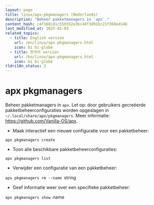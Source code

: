 ```yaml
---
layout: page
title: linux/apx-pkgmanagers (Nederlands)
description: "Beheer pakketmanagers in `apx`."
content_hash: c4f168cd1c55b552a3bc44f3d91bc21f360ed14b
last_modified_at: 2025-01-03
related_topics:
  - title: English version
    url: /en/linux/apx-pkgmanagers.html
    icon: bi bi-globe
  - title: 한국어 version
    url: /ko/linux/apx-pkgmanagers.html
    icon: bi bi-globe
tldri18n_status: 2
---
```

# apx pkgmanagers

Beheer pakketmanagers in `apx`.
Let op: door gebruikers gecreëerde pakketbeheerconfiguraties worden opgeslagen in `~/.local/share/apx/pkgmanagers`.
Meer informatie: <https://github.com/Vanilla-OS/apx>.

- Maak interactief een nieuwe configuratie voor een pakketbeheer:

`apx pkgmanagers create`

- Toon alle beschikbare pakketbeheerconfiguraties:

`apx pkgmanagers list`

- Verwijder een configuratie van een pakketbeheer:

`apx pkgmanagers rm --name `<span class="tldr-var badge badge-pill bg-dark-lm bg-white-dm text-white-lm text-dark-dm font-weight-bold">string</span>

- Geef informatie weer over een specifieke pakketbeheer:

`apx pkgmanagers show `<span class="tldr-var badge badge-pill bg-dark-lm bg-white-dm text-white-lm text-dark-dm font-weight-bold">name</span>
